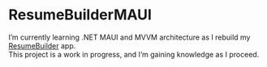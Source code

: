 # ResumeBuilderMAUI

I’m currently learning .NET MAUI and MVVM architecture as I rebuild my [ResumeBuilder](https://github.com/sametcn99/ResumeBuilder) app.\
This project is a work in progress, and I’m gaining knowledge as I proceed.
